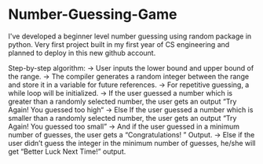 # Number-Guessing-Game
I've developed a beginner level number guessing using random package in python. Very first project built in my first year of CS engineering and planned to deploy in this new github account.

Step-by-step algorithm:
-> User inputs the lower bound and upper bound of the range.
-> The compiler generates a random integer between the range and store it in a variable for future references.
-> For repetitive guessing, a while loop will be initialized.
-> If the user guessed a number which is greater than a randomly selected number, the user gets an output “Try Again! You guessed too high“
-> Else If the user guessed a number which is smaller than a randomly selected number, the user gets an output “Try Again! You guessed too small”
-> And if the user guessed in a minimum number of guesses, the user gets a “Congratulations! ” Output.
-> Else if the user didn’t guess the integer in the minimum number of guesses, he/she will get “Better Luck Next Time!” output.
